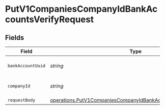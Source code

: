 # PutV1CompaniesCompanyIdBankAccountsVerifyRequest


## Fields

| Field                                                                                                                                                     | Type                                                                                                                                                      | Required                                                                                                                                                  | Description                                                                                                                                               |
| --------------------------------------------------------------------------------------------------------------------------------------------------------- | --------------------------------------------------------------------------------------------------------------------------------------------------------- | --------------------------------------------------------------------------------------------------------------------------------------------------------- | --------------------------------------------------------------------------------------------------------------------------------------------------------- |
| `bankAccountUuid`                                                                                                                                         | *string*                                                                                                                                                  | :heavy_check_mark:                                                                                                                                        | The UUID of the bank account                                                                                                                              |
| `companyId`                                                                                                                                               | *string*                                                                                                                                                  | :heavy_check_mark:                                                                                                                                        | The UUID of the company                                                                                                                                   |
| `requestBody`                                                                                                                                             | [operations.PutV1CompaniesCompanyIdBankAccountsVerifyRequestBody](../../../sdk/models/operations/putv1companiescompanyidbankaccountsverifyrequestbody.md) | :heavy_minus_sign:                                                                                                                                        | N/A                                                                                                                                                       |